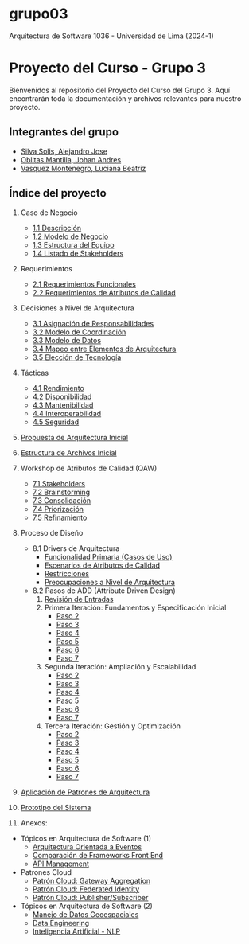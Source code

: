 # grupo03
Arquitectura de Software 1036 - Universidad de Lima (2024-1)

# Proyecto del Curso - Grupo 3

Bienvenidos al repositorio del Proyecto del Curso del Grupo 3. Aquí encontrarán toda la documentación y archivos relevantes para nuestro proyecto.

## Integrantes del grupo
  - [Silva Solis, Alejandro Jose](/s01-Grupo3-MusicFest/Integrantes/Alejandro%20Silva/Alejandro%20Silva.md)
  - [Oblitas Mantilla, Johan Andres](/s01-Grupo3-MusicFest/Integrantes/Johan%20Oblitas/Oblitas.md)
  - [Vasquez Montenegro, Luciana Beatriz](/s01-Grupo3-MusicFest/Integrantes/Luciana%20Vasquez/Luciana.md)

## Índice del proyecto

1. Caso de Negocio
    - [1.1 Descripción](/s01-Grupo3-MusicFest/Proyecto/1.%20Caso%20de%20Negocio/1.1%20Descripción.md)
    - [1.2 Modelo de Negocio](/s01-Grupo3-MusicFest/Proyecto/1.%20Caso%20de%20Negocio/1.2%20Modelo%20de%20Negocio.md)
    - [1.3 Estructura del Equipo](/s01-Grupo3-MusicFest/Proyecto/1.%20Caso%20de%20Negocio/1.3%20Estructura%20del%20Equipo.md)
    - [1.4 Listado de Stakeholders](/s01-Grupo3-MusicFest/Proyecto/1.%20Caso%20de%20Negocio/1.4%20Listado%20de%20Stakeholders.md)
2. Requerimientos
    - [2.1 Requerimientos Funcionales](/s01-Grupo3-MusicFest/Proyecto/2.%20Requerimientos/2.1%20Requerimientos%20Funcionales.md)
    - [2.2 Requerimientos de Atributos de Calidad](/s01-Grupo3-MusicFest/Proyecto/2.%20Requerimientos/2.2%20Requerimientos%20de%20Atributos%20de%20Calidad.md)
3. Decisiones a Nivel de Arquitectura
    - [3.1 Asignación de Responsabilidades](/s01-Grupo3-MusicFest/Proyecto/3.%20Decisiones%20a%20Nivel%20de%20Arquitectura/3.1%20Asignación%20de%20Responsabilidades.md)
    - [3.2 Modelo de Coordinación](/s01-Grupo3-MusicFest/Proyecto/3.%20Decisiones%20a%20Nivel%20de%20Arquitectura/3.2%20Modelo%20de%20Coordinación.md)
    - [3.3 Modelo de Datos](/s01-Grupo3-MusicFest/Proyecto/3.%20Decisiones%20a%20Nivel%20de%20Arquitectura/3.3%20Modelo%20de%20Datos.md)
    - [3.4 Mapeo entre Elementos de Arquitectura](/s01-Grupo3-MusicFest/Proyecto/3.%20Decisiones%20a%20Nivel%20de%20Arquitectura/3.4%20Mapeo%20entre%20Elementos%20de%20Arquitectura.md)
    - [3.5 Elección de Tecnología](/s01-Grupo3-MusicFest/Proyecto/3.%20Decisiones%20a%20Nivel%20de%20Arquitectura/3.5%20Elección%20de%20Tecnología.md)
4. Tácticas
    - [4.1 Rendimiento](/s01-Grupo3-MusicFest/Proyecto/4.%20Tácticas/4.1%20Rendimiento.md)
    - [4.2 Disponibilidad](/s01-Grupo3-MusicFest/Proyecto/4.%20Tácticas/4.2%20Disponibilidad.md)
    - [4.3 Mantenibilidad](/s01-Grupo3-MusicFest/Proyecto/4.%20Tácticas/4.3%20Mantenibilidad.md)
    - [4.4 Interoperabilidad](/s01-Grupo3-MusicFest/Proyecto/4.%20Tácticas/4.4%20Interoperabilidad.md)
    - [4.5 Seguridad](/s01-Grupo3-MusicFest/Proyecto/4.%20Tácticas/4.5%20Seguridad.md)
5. [Propuesta de Arquitectura Inicial](/s01-Grupo3-MusicFest/Proyecto/5.%20Propuesta%20de%20Arquitectura%20Inicial/5.%20Propuesta%20de%20Arquitectura%20Inicial.md)
6. [Estructura de Archivos Inicial](/s01-Grupo3-MusicFest/Proyecto/6.%20Estructura%20de%20Archivos%20Inicial/6.%20Estructura%20de%20Archivos%20Inicial.md)
7. Workshop de Atributos de Calidad (QAW)
    - [7.1 Stakeholders](/s01-Grupo3-MusicFest/Proyecto/7.%20Workshop%20de%20Atributos%20de%20Calidad/7.1%20Stakeholders.md)
    - [7.2 Brainstorming](/s01-Grupo3-MusicFest/Proyecto/7.%20Workshop%20de%20Atributos%20de%20Calidad/7.2%20Brainstorming.md)
    - [7.3 Consolidación](/s01-Grupo3-MusicFest/Proyecto/7.%20Workshop%20de%20Atributos%20de%20Calidad/7.3%20Consolidación.md)
    - [7.4 Priorización](/s01-Grupo3-MusicFest/Proyecto/7.%20Workshop%20de%20Atributos%20de%20Calidad/7.4%20Priorización.md)
    - [7.5 Refinamiento](/s01-Grupo3-MusicFest/Proyecto/7.%20Workshop%20de%20Atributos%20de%20Calidad/7.5%20Refinamiento.md)
8. Proceso de Diseño
    - 8.1 Drivers de Arquitectura
        - [Funcionalidad Primaria (Casos de Uso)](/s01-Grupo3-MusicFest/Proyecto/8.%20Proceso%20ADD/Drivers/Casos%20de%20uso.md)
        - [Escenarios de Atributos de Calidad](/s01-Grupo3-MusicFest/Proyecto/8.%20Proceso%20ADD/Drivers/Escenarios%20de%20ac.md)
        - [Restricciones](/s01-Grupo3-MusicFest/Proyecto/8.%20Proceso%20ADD/Drivers/Restricciones.md)
        - [Preocupaciones a Nivel de Arquitectura](/s01-Grupo3-MusicFest/Proyecto/8.%20Proceso%20ADD/Drivers/PreocupacionesArqui.md)
    - 8.2 Pasos de ADD (Attribute Driven Design)
        1. [Revisión de Entradas](/s01-Grupo3-MusicFest/Proyecto/8.%20Proceso%20ADD/Entradas.md)
        2. Primera Iteración: Fundamentos y Especificación Inicial
            - [Paso 2](/s01-Grupo3-MusicFest/Proyecto/8.%20Proceso%20ADD/Iteracion%201/Paso%202.md)
            - [Paso 3](/s01-Grupo3-MusicFest/Proyecto/8.%20Proceso%20ADD/Iteracion%201/Paso%203.md)
            - [Paso 4](/s01-Grupo3-MusicFest/Proyecto/8.%20Proceso%20ADD/Iteracion%201/Paso%204.md)
            - [Paso 5](/s01-Grupo3-MusicFest/Proyecto/8.%20Proceso%20ADD/Iteracion%201/Paso%205.md)
            - [Paso 6](/s01-Grupo3-MusicFest/Proyecto/8.%20Proceso%20ADD/Iteracion%201/Paso%206.md)
            - [Paso 7](/s01-Grupo3-MusicFest/Proyecto/8.%20Proceso%20ADD/Iteracion%201/Paso%207.md)
        3. Segunda Iteración: Ampliación y Escalabilidad
            - [Paso 2](/s01-Grupo3-MusicFest/Proyecto/8.%20Proceso%20ADD/Iteracion%202/Paso%202.md)
            - [Paso 3](/s01-Grupo3-MusicFest/Proyecto/8.%20Proceso%20ADD/Iteracion%202/Paso%203.md)
            - [Paso 4](/s01-Grupo3-MusicFest/Proyecto/8.%20Proceso%20ADD/Iteracion%202/Paso%204.md)
            - [Paso 5](/s01-Grupo3-MusicFest/Proyecto/8.%20Proceso%20ADD/Iteracion%202/Paso%205.md)
            - [Paso 6](/s01-Grupo3-MusicFest/Proyecto/8.%20Proceso%20ADD/Iteracion%202/Paso%206.md)
            - [Paso 7](/s01-Grupo3-MusicFest/Proyecto/8.%20Proceso%20ADD/Iteracion%202/Paso%207.md)
        4. Tercera Iteración: Gestión y Optimización
            - [Paso 2](/s01-Grupo3-MusicFest/Proyecto/8.%20Proceso%20ADD/Iteracion%203/Paso%202.md)
            - [Paso 3](/s01-Grupo3-MusicFest/Proyecto/8.%20Proceso%20ADD/Iteracion%203/Paso%203.md)
            - [Paso 4](/s01-Grupo3-MusicFest/Proyecto/8.%20Proceso%20ADD/Iteracion%203/Paso%204.md)
            - [Paso 5](/s01-Grupo3-MusicFest/Proyecto/8.%20Proceso%20ADD/Iteracion%203/Paso%205.md)
            - [Paso 6](/s01-Grupo3-MusicFest/Proyecto/8.%20Proceso%20ADD/Iteracion%203/Paso%206.md)
            - [Paso 7](/s01-Grupo3-MusicFest/Proyecto/8.%20Proceso%20ADD/Iteracion%203/Paso%207.md)
9. [Aplicación de Patrones de Arquitectura](/s01-Grupo3-MusicFest/Proyecto/9.%20Aplicacion%20de%20Patrones%20de%20Arquitectura/AplicacionDePatronesdeArquitectura.md)

10. [Prototipo del Sistema](/s01-Grupo3-MusicFest/Proyecto/10.%20Prototipo.md)

11. Anexos:

- Tópicos en Arquitectura de Software (1)
    - [Arquitectura Orientada a Eventos](/s01-Grupo3-MusicFest/Integrantes/Alejandro%20Silva/Componente%20Individual/Informe.md)
    - [Comparación de Frameworks Front End](/s01-Grupo3-MusicFest/Integrantes/Johan%20Oblitas/Componente%20Individual/Informe.md)
    - [API Management](/s01-Grupo3-MusicFest/Integrantes/Luciana%20Vasquez/Componente%20Individual/Informe.md)
- Patrones Cloud
    - [Patrón Cloud: Gateway Aggregation](/s01-Grupo3-MusicFest/Integrantes/Alejandro%20Silva/)
    - [Patrón Cloud: Federated Identity](/s01-Grupo3-MusicFest/Integrantes/Johan%20Oblitas/Componente%20Individual%202/Informe.md)
    - [Patrón Cloud: Publisher/Subscriber](/s01-Grupo3-MusicFest/Integrantes/Luciana%20Vasquez/Componente%20Individual/PatronCloud.md)
- Tópicos en Arquitectura de Software (2)
    - [Manejo de Datos Geoespaciales](/s01-Grupo3-MusicFest/Integrantes/Alejandro%20Silva/Componente%20postgis/Informe.md)
    - [Data Engineering](/s01-Grupo3-MusicFest/Integrantes/Johan%20Oblitas/Componente%20Individual%202/Informe.md)
    - [Inteligencia Artificial - NLP](/s01-Grupo3-MusicFest/Integrantes/Luciana%20Vasquez/Componente%20Individual%202/Informe.md)